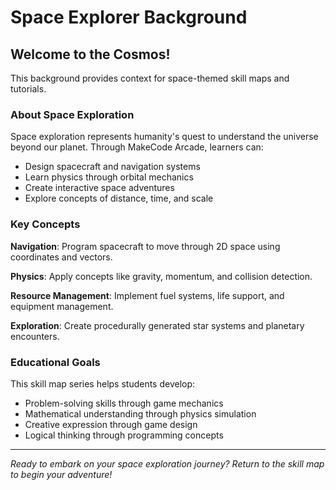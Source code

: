 # Space Explorer Background

## Welcome to the Cosmos!

This background provides context for space-themed skill maps and tutorials.

### About Space Exploration

Space exploration represents humanity's quest to understand the universe beyond our planet. Through MakeCode Arcade, learners can:

- Design spacecraft and navigation systems
- Learn physics through orbital mechanics
- Create interactive space adventures
- Explore concepts of distance, time, and scale

### Key Concepts

**Navigation**: Program spacecraft to move through 2D space using coordinates and vectors.

**Physics**: Apply concepts like gravity, momentum, and collision detection.

**Resource Management**: Implement fuel systems, life support, and equipment management.

**Exploration**: Create procedurally generated star systems and planetary encounters.

### Educational Goals

This skill map series helps students develop:
- Problem-solving skills through game mechanics
- Mathematical understanding through physics simulation  
- Creative expression through game design
- Logical thinking through programming concepts

---

*Ready to embark on your space exploration journey? Return to the skill map to begin your adventure!*